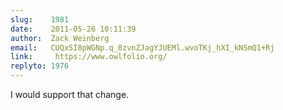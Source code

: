 ```yaml
---
slug:    1981
date:    2011-05-26 10:11:39
author:  Zack Weinberg
email:   CUQxSI8pWGNp.q_8zvnZJagYJUEMl.wvoTKj_hXI_kNSmQ1+Rj
link:     https://www.owlfolio.org/
replyto: 1976
---
```


I would support that change.
